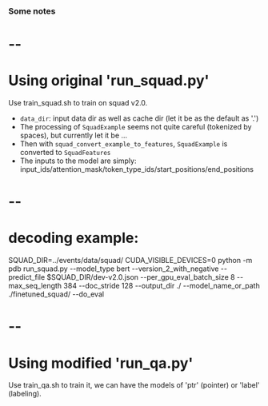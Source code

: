 ### Some notes

# --
# Using original 'run_squad.py'
Use train_squad.sh to train on squad v2.0.
- `data_dir`: input data dir as well as cache dir (let it be as the default as '.')
- The processing of `SquadExample` seems not quite careful (tokenized by spaces), but currently let it be ...
- Then with `squad_convert_example_to_features`, `SquadExample` is converted to `SquadFeatures`
- The inputs to the model are simply: input_ids/attention_mask/token_type_ids/start_positions/end_positions
# --
# decoding example:
SQUAD_DIR=../events/data/squad/
CUDA_VISIBLE_DEVICES=0 python -m pdb run_squad.py --model_type bert --version_2_with_negative --predict_file $SQUAD_DIR/dev-v2.0.json --per_gpu_eval_batch_size 8 --max_seq_length 384 --doc_stride 128 --output_dir ./ --model_name_or_path ./finetuned_squad/ --do_eval

# --
# Using modified 'run_qa.py'
Use train_qa.sh to train it, we can have the models of 'ptr' (pointer) or 'label' (labeling).
